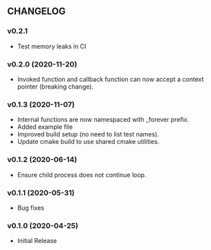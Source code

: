## CHANGELOG

### v0.2.1

* Test memory leaks in CI

### v0.2.0 (2020-11-20)

* Invoked function and callback function can now accept a context pointer (breaking change).

### v0.1.3 (2020-11-07)

* Internal functions are now namespaced with _forever prefix.
* Added example file
* Improved build setup (no need to list test names).
* Update cmake build to use shared cmake utilities.

### v0.1.2 (2020-06-14)

* Ensure child process does not continue loop.

### v0.1.1 (2020-05-31)

* Bug fixes

### v0.1.0 (2020-04-25)

* Initial Release
